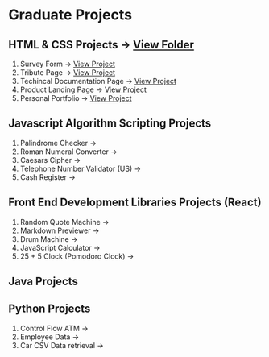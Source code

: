 # Graduate Projects

## HTML & CSS Projects &rarr; [View Folder](https://github.com/StevieJSmith/Graduate-Projects/tree/main/HTML%20%26%20CSS%20Projects)
1. Survey Form &rarr; [View Project](https://github.com/StevieJSmith/Graduate-Projects/tree/main/HTML%20%26%20CSS%20Projects/Survey%20Form)
2. Tribute Page &rarr; [View Project](https://github.com/StevieJSmith/Graduate-Projects/tree/main/HTML%20%26%20CSS%20Projects/Tribute%20Page)
3. Techincal Documentation Page &rarr; [View Project](https://github.com/StevieJSmith/Graduate-Projects/tree/main/HTML%20%26%20CSS%20Projects/Technical%20Documentation%20Page)
4. Product Landing Page &rarr; [View Project](https://github.com/StevieJSmith/Graduate-Projects/tree/main/HTML%20%26%20CSS%20Projects/Product%20Landing%20Page)
5. Personal Portfolio &rarr; [View Project](https://github.com/StevieJSmith/Graduate-Projects/tree/main/HTML%20%26%20CSS%20Projects/Personal%20Portfolio%20Webpage)

## Javascript Algorithm Scripting Projects
1. Palindrome Checker &rarr;
2. Roman Numeral Converter &rarr;
3. Caesars Cipher &rarr;
4. Telephone Number Validator (US) &rarr;
5. Cash Register &rarr;

## Front End Development Libraries Projects (React)
1. Random Quote Machine &rarr;
2. Markdown Previewer &rarr;
3. Drum Machine &rarr;
4. JavaScript Calculator &rarr;
5. 25 + 5 Clock (Pomodoro Clock) &rarr;

## Java Projects

## Python Projects
1. Control Flow ATM &rarr;
2. Employee Data &rarr;
3. Car CSV Data retrieval &rarr;
